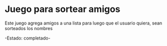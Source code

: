 <h1>Juego para sortear amigos</h1>
<p>Este juego agrega amigos a una lista para luego que el usuario quiera, sean sorteados los nombres</p>

-Estado: completado-
